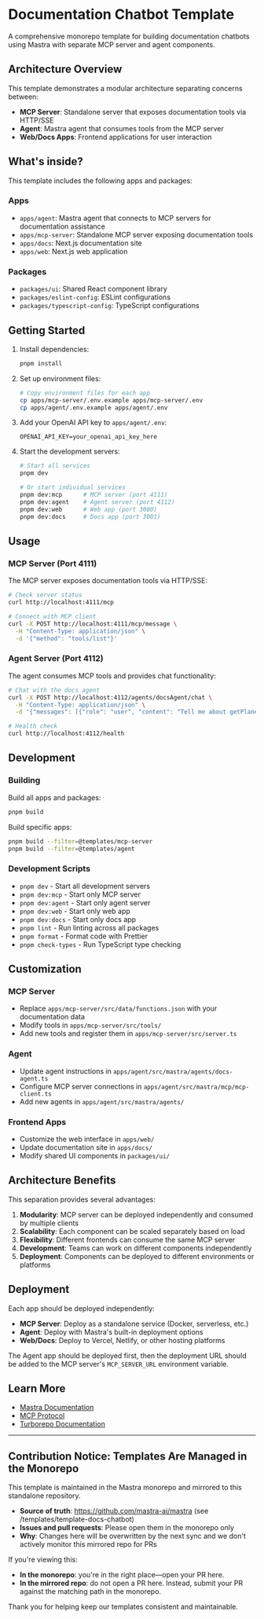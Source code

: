 # Documentation Chatbot Template

A comprehensive monorepo template for building documentation chatbots using Mastra with separate MCP server and agent components.

## Architecture Overview

This template demonstrates a modular architecture separating concerns between:

- **MCP Server**: Standalone server that exposes documentation tools via HTTP/SSE
- **Agent**: Mastra agent that consumes tools from the MCP server
- **Web/Docs Apps**: Frontend applications for user interaction

## What's inside?

This template includes the following apps and packages:

### Apps

- `apps/agent`: Mastra agent that connects to MCP servers for documentation assistance
- `apps/mcp-server`: Standalone MCP server exposing documentation tools
- `apps/docs`: Next.js documentation site
- `apps/web`: Next.js web application

### Packages

- `packages/ui`: Shared React component library
- `packages/eslint-config`: ESLint configurations
- `packages/typescript-config`: TypeScript configurations

## Getting Started

1. Install dependencies:

   ```bash
   pnpm install
   ```

2. Set up environment files:

   ```bash
   # Copy environment files for each app
   cp apps/mcp-server/.env.example apps/mcp-server/.env
   cp apps/agent/.env.example apps/agent/.env
   ```

3. Add your OpenAI API key to `apps/agent/.env`:

   ```
   OPENAI_API_KEY=your_openai_api_key_here
   ```

4. Start the development servers:

   ```bash
   # Start all services
   pnpm dev

   # Or start individual services
   pnpm dev:mcp      # MCP server (port 4111)
   pnpm dev:agent    # Agent server (port 4112)
   pnpm dev:web      # Web app (port 3000)
   pnpm dev:docs     # Docs app (port 3001)
   ```

## Usage

### MCP Server (Port 4111)

The MCP server exposes documentation tools via HTTP/SSE:

```bash
# Check server status
curl http://localhost:4111/mcp

# Connect with MCP client
curl -X POST http://localhost:4111/mcp/message \
  -H "Content-Type: application/json" \
  -d '{"method": "tools/list"}'
```

### Agent Server (Port 4112)

The agent consumes MCP tools and provides chat functionality:

```bash
# Chat with the docs agent
curl -X POST http://localhost:4112/agents/docsAgent/chat \
  -H "Content-Type: application/json" \
  -d '{"messages": [{"role": "user", "content": "Tell me about getPlanetaryData"}]}'

# Health check
curl http://localhost:4112/health
```

## Development

### Building

Build all apps and packages:

```bash
pnpm build
```

Build specific apps:

```bash
pnpm build --filter=@templates/mcp-server
pnpm build --filter=@templates/agent
```

### Development Scripts

- `pnpm dev` - Start all development servers
- `pnpm dev:mcp` - Start only MCP server
- `pnpm dev:agent` - Start only agent server
- `pnpm dev:web` - Start only web app
- `pnpm dev:docs` - Start only docs app
- `pnpm lint` - Run linting across all packages
- `pnpm format` - Format code with Prettier
- `pnpm check-types` - Run TypeScript type checking

## Customization

### MCP Server

- Replace `apps/mcp-server/src/data/functions.json` with your documentation data
- Modify tools in `apps/mcp-server/src/tools/`
- Add new tools and register them in `apps/mcp-server/src/server.ts`

### Agent

- Update agent instructions in `apps/agent/src/mastra/agents/docs-agent.ts`
- Configure MCP server connections in `apps/agent/src/mastra/mcp/mcp-client.ts`
- Add new agents in `apps/agent/src/mastra/agents/`

### Frontend Apps

- Customize the web interface in `apps/web/`
- Update documentation site in `apps/docs/`
- Modify shared UI components in `packages/ui/`

## Architecture Benefits

This separation provides several advantages:

1. **Modularity**: MCP server can be deployed independently and consumed by multiple clients
2. **Scalability**: Each component can be scaled separately based on load
3. **Flexibility**: Different frontends can consume the same MCP server
4. **Development**: Teams can work on different components independently
5. **Deployment**: Components can be deployed to different environments or platforms

## Deployment

Each app should be deployed independently:

- **MCP Server**: Deploy as a standalone service (Docker, serverless, etc.)
- **Agent**: Deploy with Mastra's built-in deployment options
- **Web/Docs**: Deploy to Vercel, Netlify, or other hosting platforms

The Agent app should be deployed first, then the deployment URL should be added to the MCP server's `MCP_SERVER_URL` environment variable.

## Learn More

- [Mastra Documentation](https://docs.mastra.ai)
- [MCP Protocol](https://docs.mastra.ai/mcp)
- [Turborepo Documentation](https://turborepo.com/docs)

---

## Contribution Notice: Templates Are Managed in the Monorepo

This template is maintained in the Mastra monorepo and mirrored to this standalone repository.
- **Source of truth**: https://github.com/mastra-ai/mastra (see /templates/template-docs-chatbot)
- **Issues and pull requests**: Please open them in the monorepo only
- **Why**: Changes here will be overwritten by the next sync and we don't actively monitor this mirrored repo for PRs

If you're viewing this:
- **In the monorepo**: you're in the right place—open your PR here.
- **In the mirrored repo**: do not open a PR here. Instead, submit your PR against the matching path in the monorepo.

Thank you for helping keep our templates consistent and maintainable.
